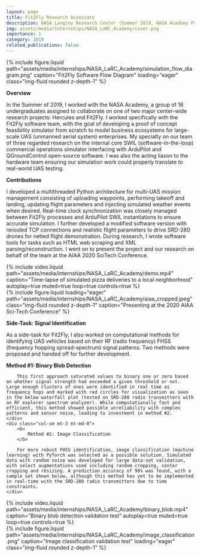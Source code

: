 ```yaml
---
layout: page
title: Fit2Fly Research Associate
description: NASA Langley Research Center (Summer 2019, NASA Academy Program)
img: assets/media/internships/NASA_LaRC_Academy/cover.png
importance: 1
category: 2019
related_publications: false
---
```


<div class="row">
    <div class="col-sm mt-3 mt-md-0">
        {% include figure.liquid
            path="assets/media/internships/NASA_LaRC_Academy/simulation_flow_diagram.png"
            caption="Fit2Fly Software Flow Diagram" 
            loading="eager" class="img-fluid rounded z-depth-1"  %}
    </div>
</div>

**Overview**

In the Summer of 2019, I worked with the NASA Academy, a group of 16 undergraduates assigned to collaborate on one of two major center-wide research projects: Hercules and Fit2Fly. I worked specifically with the Fit2Fly software team, with the goal of developing a proof of concept feasibility simulator from scratch to model business ecosystems for large-scale UAS (unmanned aerial system) enterprises. My specialty on our team of three regarded research on the internal core SWIL (software-in-the-loop) commercial operations simulator interfacing with ArduPilot and QGroundControl open-source software. I was also the acting liason to the hardware team ensuring our simulation work could properly translate to real-world UAS testing.

**Contributions**

I developed a multithreaded Python architecture for multi-UAS mission management consisting of uploading waypoints, performing takeoff and landing, updating flight parameters and injecting simulated weather events when desired. Real-time clock synchronization was closely managed between Fit2Fly processes and ArduPilot SWIL instantiations to ensure accurate simulation. I further developed a modified software version with rerouted TCP connections and realistic flight parameters to drive SRD-280 drones for netted flight demonstration. During research, I wrote software tools for tasks such as HTML web scraping and XML parsing/reconstruction. I went on to present the project and our research on behalf of the team at the AIAA 2020 SciTech Conference.

<div class="row">
    <div class="col-sm-7 mt-3 mt-md-0">
        {% include video.liquid 
            path="assets/media/internships/NASA_LaRC_Academy/demo.mp4"
            caption="Time-lapse of simulated pizza deliveries to a local neighborhood"
            autoplay=true muted=true loop=true controls=true %}
    </div>
    <div class="col-sm mt-3 mt-md-0">
        {% include figure.liquid loading="eager" path="assets/media/internships/NASA_LaRC_Academy/aiaa_cropped.jpeg" class="img-fluid rounded z-depth-1" caption="Presenting at the 2020 AIAA Sci-Tech Conference" %}
    </div>
</div>

**Side-Task: Signal Identification**

As a side-task for Fit2Fly, I also worked on computational methods for identifying UAS vehicles based on their RF (radio frequency) FHSS (frequency hopping spread-spectrum) signal patterns. Two methods were proposed and handed off for further development.

<div class="row">
    <div class="col-sm mt-3 mt-md-0">
        <b> 
            Method #1: Binary Blob Detection 
        </b>

        This first approach saturated values to binary one or zero based on whether signal strength had exceeded a given threshold or not. Large enough clusters of ones were identified in real time as frequency hops and marked with red circles for visualization as seen in the below waterfall plot (tested on SRD-280 radio transmitters with an RF explorer spectrum analyzer). While computationally fast and efficient, this method showed possible unreliability with complex patterns and sensor noise, leading to investment in method #2.
    </div>
    <div class="col-sm mt-3 mt-md-0">
        <b> 
            Method #2: Image Classification
        </b>
        
        For more robust FHSS identification, image classification (machine learning) with PyTorch was selected as a possible solution. Simulated data with random noise was developed for large data-set validation, with select augmentations used including random cropping, center cropping and resizing. A prediction accuracy of 98% was found, with a sample set shown below, although this method has yet to be implemented in real-time with the SRD-280 radio transmitters due to time constraints.
    </div>
</div>

<div class="row">
    <div class="col-sm-7 mt-3 mt-md-0">
        {% include video.liquid 
            path="assets/media/internships/NASA_LaRC_Academy/binary_blob.mp4"
            caption="Binary blob detection validation test"
            autoplay=true muted=true loop=true controls=true %}
    </div>
    <div class="col-sm mt-3 mt-md-0">
        {% include figure.liquid
            path="assets/media/internships/NASA_LaRC_Academy/image_classification.png"
            caption="Image classification validation test" 
            loading="eager" class="img-fluid rounded z-depth-1" %}       
    </div>
</div>

